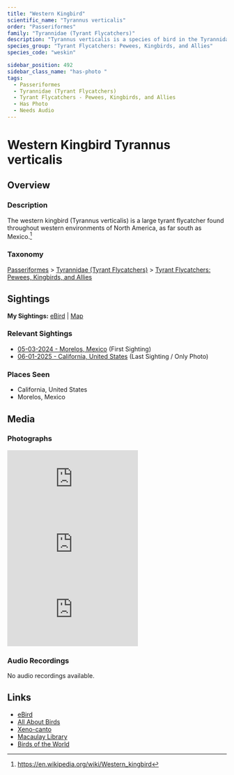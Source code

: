```yaml
---
title: "Western Kingbird"
scientific_name: "Tyrannus verticalis"
order: "Passeriformes"
family: "Tyrannidae (Tyrant Flycatchers)"
description: "Tyrannus verticalis is a species of bird in the Tyrannidae (Tyrant Flycatchers) family. It has been observed 2 times. It has been photographed."
species_group: "Tyrant Flycatchers: Pewees, Kingbirds, and Allies"
species_code: "weskin"

sidebar_position: 492
sidebar_class_name: "has-photo "
tags: 
  - Passeriformes
  - Tyrannidae (Tyrant Flycatchers)
  - Tyrant Flycatchers - Pewees, Kingbirds, and Allies
  - Has Photo
  - Needs Audio
---
```


# Western Kingbird <span className='sci_name'>Tyrannus verticalis</span>

## Overview

### Description
The western kingbird (Tyrannus verticalis) is a large tyrant flycatcher found throughout western environments of North America, as far south as Mexico.[^1]

[^1]: https://en.wikipedia.org/wiki/Western_kingbird

### Taxonomy
[Passeriformes](/tags/passeriformes) > [Tyrannidae (Tyrant Flycatchers)](/tags/tyrannidae-tyrant-flycatchers) > [Tyrant Flycatchers: Pewees, Kingbirds, and Allies](/tags/tyrant-flycatchers-pewees-kingbirds-and-allies)


## Sightings

**My Sightings:** [eBird](https://ebird.org/lifelist?r=world&time=life&spp=weskin) | [Map](/map?species_code=weskin)

### Relevant Sightings

* [05-03-2024 - Morelos, Mexico](https://ebird.org/checklist/S171768235) (First Sighting)
* [06-01-2025 - California, United States](https://ebird.org/checklist/S245649846) (Last Sighting / Only Photo)

### Places Seen

* California, United States
* Morelos, Mexico



## Media
### Photographs
<iframe className="photo_iframe horizontal" src="https://macaulaylibrary.org/asset/636974438/embed" frameBorder="0" allowFullScreen></iframe>
<iframe className="photo_iframe horizontal" src="https://macaulaylibrary.org/asset/636974439/embed" frameBorder="0" allowFullScreen></iframe>
<iframe className="photo_iframe horizontal" src="https://macaulaylibrary.org/asset/636974440/embed" frameBorder="0" allowFullScreen></iframe>

### Audio Recordings
No audio recordings available.

## Links
* [eBird](https://ebird.org/species/weskin) 
* [All About Birds](https://www.allaboutbirds.org/guide/weskin) 
* [Xeno-canto](https://www.xeno-canto.org/species/tyrannus-verticalis) 
* [Macaulay Library](https://search.macaulaylibrary.org/catalog?taxonCode=weskin&sort=rating_rank_desc)
* [Birds of the World](https://birdsoftheworld.org/bow/species/weskin)
